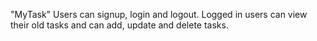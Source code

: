 "MyTask"
Users can signup, login and logout.
Logged in users can view their old tasks and can add, update and delete tasks.
